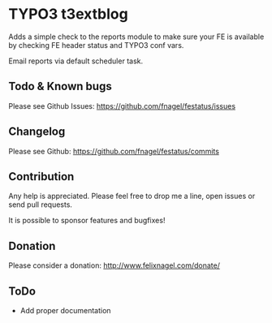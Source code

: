 # TYPO3 t3extblog

Adds a simple check to the reports module to make sure your FE is available 
by checking FE header status and TYPO3 conf vars. 

Email reports via default scheduler task.


## Todo & Known bugs

Please see Github Issues: https://github.com/fnagel/festatus/issues


## Changelog

Please see Github: https://github.com/fnagel/festatus/commits


## Contribution

Any help is appreciated. Please feel free to drop me a line, open issues or send pull requests.

It is possible to sponsor features and bugfixes!


## Donation

Please consider a donation: http://www.felixnagel.com/donate/


## ToDo

* Add proper documentation
